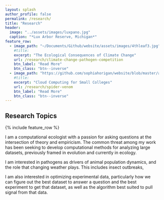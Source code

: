 ```yaml
---
layout: splash
author_profile: false
permalink: /research/
title: "Research"
header:
  image: "../assets/images/luxpano.jpg"
  caption: "*Lux Arbor Reserve, Michigan*"
feature_row:
  - image_path: "~/Documents/Github/website/assets/images/4thleaf3.jpg"
    #title: 
    excerpt: "The Ecological Consequences of Climate Change"
    url: /research/climate-change-pathogen-competition
    btn_label: "Read More"
    btn_class: "btn--inverse"
  - image_path: "https://github.com/sophiahorigan/website/blob/master/assets/images/brown_recluse1.jpg"
    #title: 
    excerpt: "Cloud Computing for Small Colleges"
    url: /research/spider-venom
    btn_label: "Read More"
    btn_class: "btn--inverse"
---
```


## Research Topics

{% include feature_row %}

I am a computational ecologist with a passion for asking questions at the intersection of theory and empiricism. The common threat among my work has been seeking to develop computational methods for analyzing large datasets, previously framed in evolution and currently in ecology.

I am interested in pathogens as drivers of animal population dynamics, and the role that changing weather plays. This includes insect outbreaks, 

I am also interested in optimizing experimental data, particularly how we can figure out the best dataset to answer a question and the best experiment to get that dataset, as well as the algorithm best suited to pull signal from that data.